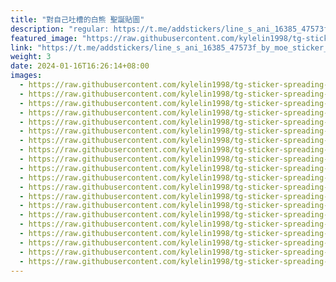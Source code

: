 ```yaml
---
title: "對自己吐槽的白熊 聖誕貼圖"
description: "regular: https://t.me/addstickers/line_s_ani_16385_47573f_by_moe_sticker_bot"
featured_image: "https://raw.githubusercontent.com/kylelin1998/tg-sticker-spreading-worldwide-images/main/img/2ecdf9a9-6c5a-4b41-95ad-d6dc90370981.jpg"
link: "https://t.me/addstickers/line_s_ani_16385_47573f_by_moe_sticker_bot"
weight: 3
date: 2024-01-16T16:26:14+08:00
images:
  - https://raw.githubusercontent.com/kylelin1998/tg-sticker-spreading-worldwide-images/main/img/2ecdf9a9-6c5a-4b41-95ad-d6dc90370981.jpg
  - https://raw.githubusercontent.com/kylelin1998/tg-sticker-spreading-worldwide-images/main/img/2bbe281c-4b2e-4adf-996d-cbbe89487ee1.jpg
  - https://raw.githubusercontent.com/kylelin1998/tg-sticker-spreading-worldwide-images/main/img/d0bb7060-414c-4d08-b1c1-94b7098d9f0e.jpg
  - https://raw.githubusercontent.com/kylelin1998/tg-sticker-spreading-worldwide-images/main/img/efce4699-dde4-4d53-b575-52b7a24d29bc.jpg
  - https://raw.githubusercontent.com/kylelin1998/tg-sticker-spreading-worldwide-images/main/img/e269e8ec-a3b2-49d1-89ce-9ebebb4a3208.jpg
  - https://raw.githubusercontent.com/kylelin1998/tg-sticker-spreading-worldwide-images/main/img/f10cf50e-1d40-435a-9b30-83ebd2b5bbd8.jpg
  - https://raw.githubusercontent.com/kylelin1998/tg-sticker-spreading-worldwide-images/main/img/34327c63-da76-42ff-a044-82fd11272131.jpg
  - https://raw.githubusercontent.com/kylelin1998/tg-sticker-spreading-worldwide-images/main/img/c3428c8b-474e-4aff-b9cd-63443842dcd8.jpg
  - https://raw.githubusercontent.com/kylelin1998/tg-sticker-spreading-worldwide-images/main/img/a67974d0-eb91-4524-af9f-2ca3120a8913.jpg
  - https://raw.githubusercontent.com/kylelin1998/tg-sticker-spreading-worldwide-images/main/img/90992c2f-3c11-43ac-a660-3d6621dac2f1.jpg
  - https://raw.githubusercontent.com/kylelin1998/tg-sticker-spreading-worldwide-images/main/img/0cfba87d-2fee-4727-a277-3f6a7c7ca4ed.jpg
  - https://raw.githubusercontent.com/kylelin1998/tg-sticker-spreading-worldwide-images/main/img/e7b6319f-a1a7-4f53-8d92-1cededf57532.jpg
  - https://raw.githubusercontent.com/kylelin1998/tg-sticker-spreading-worldwide-images/main/img/3dc20af5-d95a-467b-9deb-a14784262c5e.jpg
  - https://raw.githubusercontent.com/kylelin1998/tg-sticker-spreading-worldwide-images/main/img/4d673c6d-745c-49aa-b8ba-f0647fc1c241.jpg
  - https://raw.githubusercontent.com/kylelin1998/tg-sticker-spreading-worldwide-images/main/img/f7be82bb-3e17-4a5b-8f34-9f69357d26d9.jpg
  - https://raw.githubusercontent.com/kylelin1998/tg-sticker-spreading-worldwide-images/main/img/2747b608-87a6-4b04-9547-fcdd6e21fe1c.jpg
  - https://raw.githubusercontent.com/kylelin1998/tg-sticker-spreading-worldwide-images/main/img/57c5c35f-8649-47df-8c86-13fe1803efaf.jpg
  - https://raw.githubusercontent.com/kylelin1998/tg-sticker-spreading-worldwide-images/main/img/1f4d002e-84c1-4c7c-9d34-be73c9e47e7f.jpg
  - https://raw.githubusercontent.com/kylelin1998/tg-sticker-spreading-worldwide-images/main/img/3dde4b72-2cb4-4729-b41c-fe8c00d9c375.jpg
  - https://raw.githubusercontent.com/kylelin1998/tg-sticker-spreading-worldwide-images/main/img/cf8512ef-f4f4-49e5-a89c-82c2b7522063.jpg
---
```

